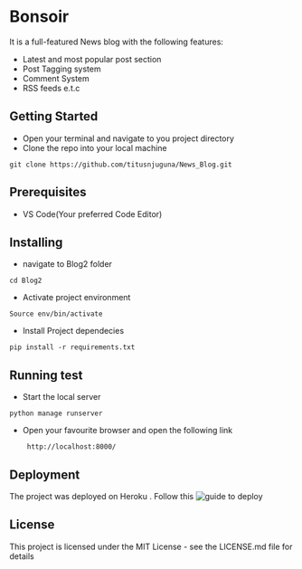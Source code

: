 # Bonsoir
It is a full-featured News blog with the following features:
- Latest and most popular post section
- Post Tagging system
- Comment System
- RSS feeds
e.t.c

## Getting Started
- Open your terminal and navigate to you project directory 
- Clone the repo into your local machine 
```
git clone https://github.com/titusnjuguna/News_Blog.git
```

## Prerequisites

- VS Code(Your preferred Code Editor)


## Installing

- navigate to Blog2 folder
```
cd Blog2
```
- Activate project environment
```
Source env/bin/activate
```
- Install Project dependecies
```
pip install -r requirements.txt  
```

## Running test
- Start the local server 
```
python manage runserver
```
- Open your favourite browser and open the following link 
    
       http://localhost:8000/

## Deployment
The project was deployed on Heroku . Follow this ![guide](https://devcenter.heroku.com/articles/deploying-python) to deploy


## License

This project is licensed under the MIT License - see the LICENSE.md file for details




